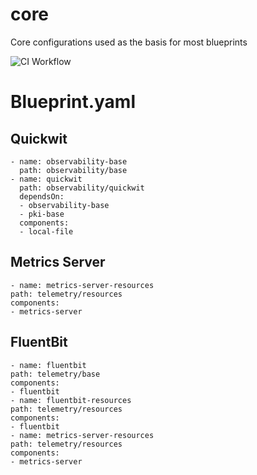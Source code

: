 # core
Core configurations used as the basis for most blueprints

![CI Workflow](https://github.com/your-repo/core/actions/workflows/ci.yaml/badge.svg)

# Blueprint.yaml

## Quickwit

```
- name: observability-base
  path: observability/base
- name: quickwit
  path: observability/quickwit
  dependsOn:
  - observability-base
  - pki-base
  components:
  - local-file
  ```

  ## Metrics Server
  ```
  - name: metrics-server-resources
  path: telemetry/resources
  components:
  - metrics-server
  ```

  ## FluentBit
  ```
  - name: fluentbit
  path: telemetry/base
  components:
  - fluentbit
- name: fluentbit-resources
  path: telemetry/resources
  components:
  - fluentbit
- name: metrics-server-resources
  path: telemetry/resources
  components:
  - metrics-server
  ```
  